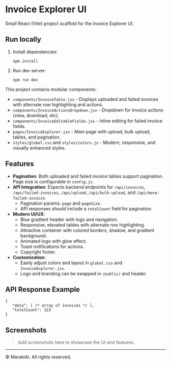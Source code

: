 # Invoice Explorer UI

Small React (Vite) project scaffold for the Invoice Explorer UI.

## Run locally

1. Install dependencies:
   ```
   npm install
   ```
2. Run dev server:
   ```
   npm run dev
   ```

This project contains modular components:
- `components/InvoiceTable.jsx` - Displays uploaded and failed invoices with alternate row highlighting and actions.
- `components/InvoiceActionsDropdown.jsx` - Dropdown for invoice actions (view, download, etc).
- `components/InvoiceEditableFields.jsx` - Inline editing for failed invoice fields.
- `pages/InvoiceExplorer.jsx` - Main page with upload, bulk upload, tables, and pagination.
- `styles/global.css` and `styles/colors.js` - Modern, responsive, and visually enhanced styles.

## Features

- **Pagination**: Both uploaded and failed invoice tables support pagination. Page size is configurable in `config.js`.
- **API Integration**: Expects backend endpoints for `/api/invoices`, `/api/failed-invoices`, `/api/upload`, `/api/bulk-upload`, and `/api/move-failed-invoice`.
   - Pagination params: `page` and `pageSize`.
   - API responses should include a `totalCount` field for pagination.
- **Modern UI/UX**:
   - Blue gradient header with logo and navigation.
   - Responsive, elevated tables with alternate row highlighting.
   - Attractive container with colored borders, shadow, and gradient background.
   - Animated logo with glow effect.
   - Toast notifications for actions.
   - Copyright footer.
- **Customization**:
   - Easily adjust colors and layout in `global.css` and `InvoiceExplorer.jsx`.
   - Logo and branding can be swapped in `/public/` and header.

## API Response Example

```
{
   "data": [ /* array of invoices */ ],
   "totalCount": 123
}
```

## Screenshots

> Add screenshots here to showcase the UI and features.

---
© MerakiAi. All rights reserved.